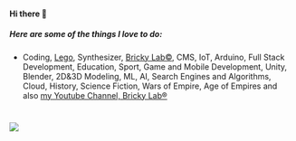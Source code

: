 #### Hi there 👋

##### Here are some of the things I love to do:

* Coding, [Lego](https://instagram.com/lego.developer), Synthesizer, [Bricky Lab&copy;](http://brickylab.com), CMS, IoT, Arduino, Full Stack Development, Education, Sport, Game and Mobile Development, Unity, Blender, 2D&3D Modeling, ML, AI, Search Engines and Algorithms, Cloud, History, Science Fiction, Wars of Empire, Age of Empires and also [my Youtube Channel, Bricky Lab®](https://www.youtube.com/@brickylab)

#

<img src="https://github-readme-stats.vercel.app/api/top-langs?username=abgsatman&layout=compact&langs_count=20&bg_color=181818&card_width=400&border_color=dedede&text_color=efefef"/>
